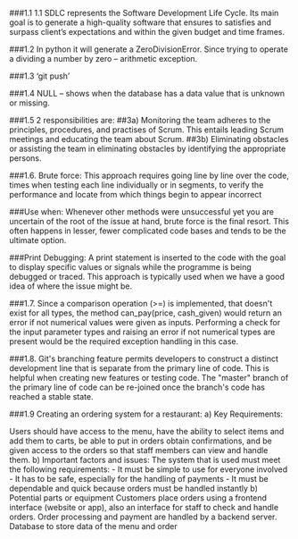 ###1.1	1.1 SDLC represents the Software Development Life Cycle. Its main goal is to generate a high-quality software that ensures to satisfies and surpass client’s expectations and within the given budget and time frames.

###1.2	 In python it will generate a ZeroDivisionError. Since trying to operate a dividing a number by zero – arithmetic exception.

###1.3	‘git push’

###1.4	NULL – shows when the database has a data value that is unknown or missing.

###1.5	2 responsibilities are:
##3a) Monitoring the team adheres to the principles, procedures, and practises of Scrum. This entails leading Scrum meetings and educating the team about Scrum.
##3b) Eliminating obstacles or assisting the team in eliminating obstacles by identifying the appropriate persons.

###1.6. Brute force: This approach requires going line by line over the code, times when testing each line individually or in segments, to verify the performance and locate from which things begin to appear incorrect

###Use when: Whenever other methods were unsuccessful yet you are uncertain of the  root of the issue at hand, brute force is the final resort. This often happens in lesser, fewer complicated code bases and tends to be the ultimate option.

###Print Debugging: A print statement is inserted to the code with the goal to display specific values or signals while the programme is being debugged or traced. This approach is typically used when we have a good idea of where the issue might be.

###1.7. Since a comparison operation (>=) is implemented, that doesn't exist for all types, the method can_pay(price, cash_given) would return an error if not numerical values were given as inputs. Performing a check for the input parameter types and raising an error if not numerical types are present would be the required exception handling in this case.

###1.8. Git's branching feature permits developers to construct a distinct development line that is separate from the primary line of code. This is helpful when creating new features or testing code. The "master" branch of the primary line of code can be re-joined once the branch's code has reached a stable state.

###1.9 Creating an ordering system for a restaurant:
    a) Key Requirements:

   Users should have access to the menu, have the ability to select items and add them to carts, be able to put in orders obtain confirmations, and be given access to the orders so that staff members can view and handle them.
    b) Important factors and issues:
        The system that is used must meet the following requirements: - It must be simple to use for everyone involved - It has to be safe, especially for the handling of payments - It must be dependable and quick because orders must be handled instantly
    b) Potential parts or equipment
        Customers place orders using a frontend interface (website or app), also an interface for staff to check and handle orders. Order processing and payment are handled by a backend server.
Database to store data of the menu and order 


